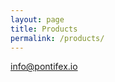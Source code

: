 ```yaml
---
layout: page
title: Products
permalink: /products/
---
```



[info@pontifex.io](mailto:info@pontifex.io)
